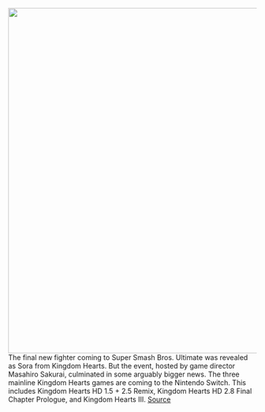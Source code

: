 <img src='https://cdn.vox-cdn.com/thumbor/Ff49-o0xtA83nM31SYkTCvgB8Bg=/0x0:1440x771/1200x800/filters:focal(605x271:835x501)/cdn.vox-cdn.com/uploads/chorus_image/image/69954098/Screen_Shot_2018_06_05_at_2.36.30_PM.0.png' width='700px' /><br/>
The final new fighter coming to Super Smash Bros. Ultimate was revealed as Sora from Kingdom Hearts. But the event, hosted by game director Masahiro Sakurai, culminated in some arguably bigger news. The three mainline Kingdom Hearts games are coming to the Nintendo Switch. This includes Kingdom Hearts HD 1.5 + 2.5 Remix, Kingdom Hearts HD 2.8 Final Chapter Prologue, and Kingdom Hearts III.
<a href='https://www.theverge.com/2021/10/5/22710665/kingdom-hearts-remix-hd-nintendo-switch-cloud-versions'> Source <a/>